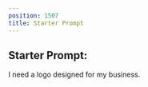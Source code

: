 ```yaml
---
position: 1507
title: Starter Prompt
---
```


## Starter Prompt:

I need a logo designed for my business.